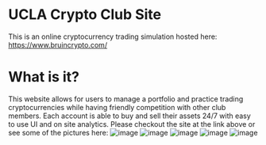 # UCLA Crypto Club Site
This is an online cryptocurrency trading simulation hosted here: https://www.bruincrypto.com/
# What is it?
This website allows for users to manage a portfolio and practice trading cryptocurrencies while having friendly competition with other club members. Each account is able to buy and sell their assets 24/7 with easy to use UI and on site analytics. Please checkout the site at the link above or see some of the pictures here:
![image](https://user-images.githubusercontent.com/35084309/230800373-e0ea8a85-4337-4779-8f30-a6d95ec70d14.png)
![image](https://user-images.githubusercontent.com/35084309/230800171-fe9b3853-1b61-46ac-8c0a-edc9086659bb.png)
![image](https://user-images.githubusercontent.com/35084309/230800153-9f398b9b-0afa-4faa-8ff4-b4549a47f946.png)
![image](https://user-images.githubusercontent.com/35084309/230800195-55e2058a-4176-4808-a233-88f3e14d8545.png)
![image](https://user-images.githubusercontent.com/35084309/230800211-bb43a2b8-ddbd-4e2f-9fb3-54405d2f5b60.png)

